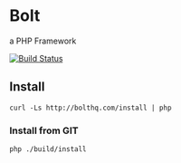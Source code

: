 # Bolt
a PHP Framework

[![Build Status](https://secure.travis-ci.org/traviskuhl/bolt.png?branch=beta)](http://travis-ci.org/traviskuhl/bolt)

## Install
`curl -Ls http://bolthq.com/install | php`

### Install from GIT
`php ./build/install`